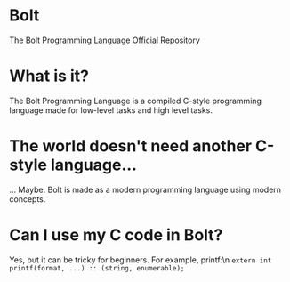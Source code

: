 # Bolt
The Bolt Programming Language Official Repository

# What is it?
The Bolt Programming Language is a compiled C-style programming language made for low-level tasks and high level tasks.

# The world doesn't need another C-style language...
... Maybe. Bolt is made as a modern programming language using modern concepts.

# Can I use my C code in Bolt?
Yes, but it can be tricky for beginners. For example, printf:\n
`extern int printf(format, ...) :: (string, enumerable);`
